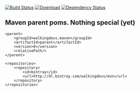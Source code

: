 [![Build Status](https://travis-ci.org/walkingdevs/parent.svg?branch=master)](https://travis-ci.org/walkingdevs/parent)
[![Download](https://api.bintray.com/packages/walkingdevs/mvn/parent/images/download.svg)](https://bintray.com/walkingdevs/mvn/parent/_latestVersion)
[![Dependency Status](https://www.versioneye.com/user/projects/5835879be7cea0003d198316/badge.svg?style=flat-square)](https://www.versioneye.com/user/projects/5835879be7cea0003d198316)

## Maven parent poms. Nothing special (yet)

    <parent>
        <groupId>walkingdevs.maven</groupId>
        <artifactId>parent</artifactId>
        <version>8</version>
        <relativePath/>
    </parent>

    <repositories>
        <repository>
            <id>bintray</id>
            <url>http://dl.bintray.com/walkingdevs/mvn</url>
        </repository>
    </repositories>